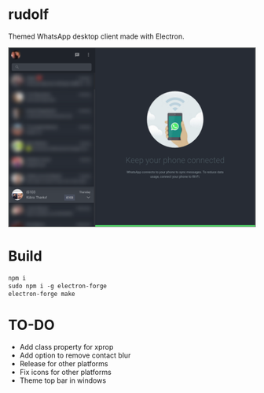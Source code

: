 # rudolf

Themed WhatsApp desktop client made with Electron.

![Main menu](/screenshots/screenshot2.png?raw=true "Contacts aren't blurred when hovering over them.")

# Build

```
npm i
sudo npm i -g electron-forge
electron-forge make
```

# TO-DO
* Add class property for xprop
* Add option to remove contact blur
* Release for other platforms
* Fix icons for other platforms
* Theme top bar in windows
